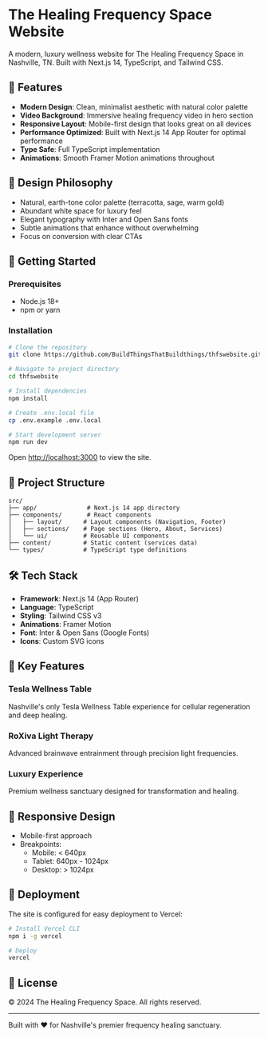 # The Healing Frequency Space Website

A modern, luxury wellness website for The Healing Frequency Space in Nashville, TN. Built with Next.js 14, TypeScript, and Tailwind CSS.

## 🌟 Features

- **Modern Design**: Clean, minimalist aesthetic with natural color palette
- **Video Background**: Immersive healing frequency video in hero section
- **Responsive Layout**: Mobile-first design that looks great on all devices
- **Performance Optimized**: Built with Next.js 14 App Router for optimal performance
- **Type Safe**: Full TypeScript implementation
- **Animations**: Smooth Framer Motion animations throughout

## 🎨 Design Philosophy

- Natural, earth-tone color palette (terracotta, sage, warm gold)
- Abundant white space for luxury feel
- Elegant typography with Inter and Open Sans fonts
- Subtle animations that enhance without overwhelming
- Focus on conversion with clear CTAs

## 🚀 Getting Started

### Prerequisites

- Node.js 18+ 
- npm or yarn

### Installation

```bash
# Clone the repository
git clone https://github.com/BuildThingsThatBuildthings/thfswebsite.git

# Navigate to project directory
cd thfswebsite

# Install dependencies
npm install

# Create .env.local file
cp .env.example .env.local

# Start development server
npm run dev
```

Open [http://localhost:3000](http://localhost:3000) to view the site.

## 📁 Project Structure

```
src/
├── app/              # Next.js 14 app directory
├── components/       # React components
│   ├── layout/      # Layout components (Navigation, Footer)
│   ├── sections/    # Page sections (Hero, About, Services)
│   └── ui/          # Reusable UI components
├── content/         # Static content (services data)
└── types/           # TypeScript type definitions
```

## 🛠️ Tech Stack

- **Framework**: Next.js 14 (App Router)
- **Language**: TypeScript
- **Styling**: Tailwind CSS v3
- **Animations**: Framer Motion
- **Font**: Inter & Open Sans (Google Fonts)
- **Icons**: Custom SVG icons

## 🎯 Key Features

### Tesla Wellness Table
Nashville's only Tesla Wellness Table experience for cellular regeneration and deep healing.

### RoXiva Light Therapy
Advanced brainwave entrainment through precision light frequencies.

### Luxury Experience
Premium wellness sanctuary designed for transformation and healing.

## 📱 Responsive Design

- Mobile-first approach
- Breakpoints:
  - Mobile: < 640px
  - Tablet: 640px - 1024px
  - Desktop: > 1024px

## 🚀 Deployment

The site is configured for easy deployment to Vercel:

```bash
# Install Vercel CLI
npm i -g vercel

# Deploy
vercel
```

## 📄 License

© 2024 The Healing Frequency Space. All rights reserved.

---

Built with ❤️ for Nashville's premier frequency healing sanctuary.
